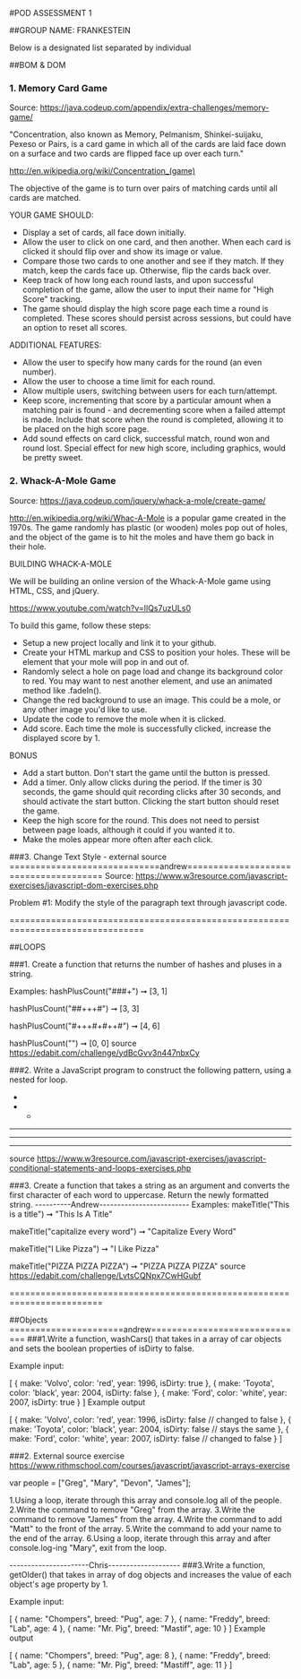 #POD ASSESSMENT 1

##GROUP NAME: FRANKESTEIN

Below is a designated list separated by individual

##BOM & DOM

### 1. Memory Card Game

Source: https://java.codeup.com/appendix/extra-challenges/memory-game/

"Concentration, also known as Memory, Pelmanism, Shinkei-suijaku, Pexeso or Pairs, is a card game in which all of the cards are laid face down on a surface and two cards are flipped face up over each turn."

http://en.wikipedia.org/wiki/Concentration_(game)

The objective of the game is to turn over pairs of matching cards until all cards are matched.

YOUR GAME SHOULD:
- Display a set of cards, all face down initially.
- Allow the user to click on one card, and then another. When each card is clicked it should flip over and show its image or value.
- Compare those two cards to one another and see if they match. If they match, keep the cards face up. Otherwise, flip the cards back over.
- Keep track of how long each round lasts, and upon successful completion of the game, allow the user to input their name for "High Score" tracking.
- The game should display the high score page each time a round is completed. These scores should persist across sessions, but could have an option to reset all scores.

ADDITIONAL FEATURES:
- Allow the user to specify how many cards for the round (an even number).
- Allow the user to choose a time limit for each round.
- Allow multiple users, switching between users for each turn/attempt.
- Keep score, incrementing that score by a particular amount when a matching pair is found - and decrementing score when a failed attempt is made. Include that score when the round is completed, allowing it to be placed on the high score page.
- Add sound effects on card click, successful match, round won and round lost. Special effect for new high score, including graphics, would be pretty sweet.

### 2. Whack-A-Mole Game

Source: https://java.codeup.com/jquery/whack-a-mole/create-game/

http://en.wikipedia.org/wiki/Whac-A-Mole is a popular game created in the 1970s. The game randomly has plastic (or wooden) moles pop out of holes, and the object of the game is to hit the moles and have them go back in their hole.

BUILDING WHACK-A-MOLE

We will be building an online version of the Whack-A-Mole game using HTML, CSS, and jQuery.

https://www.youtube.com/watch?v=IlQs7uzULs0

To build this game, follow these steps:
- Setup a new project locally and link it to your github.
- Create your HTML markup and CSS to position your holes. These will be element that your mole will pop in and out of.
- Randomly select a hole on page load and change its background color to red. You may want to nest another element, and use an animated method like .fadeIn().
- Change the red background to use an image. This could be a mole, or any other image you'd like to use.
- Update the code to remove the mole when it is clicked.
- Add score. Each time the mole is successfully clicked, increase the displayed score by 1.

BONUS
- Add a start button. Don't start the game until the button is pressed.
- Add a timer. Only allow clicks during the period. If the timer is 30 seconds, the game should quit recording clicks after 30 seconds, and should activate the start button. Clicking the start button should reset the game.
- Keep the high score for the round. This does not need to persist between page loads, although it could if you wanted it to.
- Make the moles appear more often after each click.

###3. Change Text Style - external source
=============================andrew======================================
Source: https://www.w3resource.com/javascript-exercises/javascript-dom-exercises.php

Problem #1: Modify the style of the paragraph text through javascript code.

================================================================================

##LOOPS

###1. Create a function that returns the number of hashes and pluses in a string.

Examples:
hashPlusCount("###+") ➞ [3, 1]

hashPlusCount("##+++#") ➞ [3, 3]

hashPlusCount("#+++#+#++#") ➞ [4, 6]

hashPlusCount("") ➞ [0, 0]
source https://edabit.com/challenge/ydBcGvv3n447nbxCy

###2. Write a JavaScript program to construct the following pattern, using a nested for loop.

*
* *
* * *
* * * *
* * * * *
source https://www.w3resource.com/javascript-exercises/javascript-conditional-statements-and-loops-exercises.php

###3. Create a function that takes a string as an argument and converts the first character of each word to uppercase. Return the newly formatted string.
----------Andrew-------------------------
Examples:
makeTitle("This is a title") ➞ "This Is A Title"

makeTitle("capitalize every word") ➞ "Capitalize Every Word"

makeTitle("I Like Pizza") ➞ "I Like Pizza"

makeTitle("PIZZA PIZZA PIZZA") ➞ "PIZZA PIZZA PIZZA"
source https://edabit.com/challenge/LvtsCQNpx7CwHGubf

========================================================================

##Objects
======================andrew==============================
###1.Write a function, washCars() that takes in a array of car objects and sets the boolean properties of isDirty to false.

Example input:

[
  {
    make: 'Volvo',
    color: 'red',
    year: 1996,
    isDirty: true
  },
  {
    make: 'Toyota',
    color: 'black',
    year: 2004,
    isDirty: false
  },
  {
    make: 'Ford',
    color: 'white',
    year: 2007,
    isDirty: true
  }
]
Example output

[
  {
    make: 'Volvo',
    color: 'red',
    year: 1996,
    isDirty: false // changed to false
  },
  {
    make: 'Toyota',
    color: 'black',
    year: 2004,
    isDirty: false // stays the same
  },
  {
    make: 'Ford',
    color: 'white',
    year: 2007,
    isDirty: false // changed to false
  }
]

###2. External source exercise https://www.rithmschool.com/courses/javascript/javascript-arrays-exercise

var people = ["Greg", "Mary", "Devon", "James"];


1.Using a loop, iterate through this array and console.log all of the people.
2.Write the command to remove "Greg" from the array.
3.Write the command to remove "James" from the array.
4.Write the command to add "Matt" to the front of the array.
5.Write the command to add your name to the end of the array.
6.Using a loop, iterate through this array and after console.log-ing "Mary", exit from the loop.


----------------------Chris--------------------
###3.Write a function, getOlder() that takes in array of dog objects and increases the value of each object's age property by 1.

Example input:

[
  {
    name: "Chompers",
    breed: "Pug",
    age: 7
  },
  {
    name: "Freddy",
    breed: "Lab",
    age: 4
  },
  {
    name: "Mr. Pig",
    breed: "Mastif",
    age: 10
  }
]
Example output

[
  {
    name: "Chompers",
    breed: "Pug",
    age: 8
  },
  {
    name: "Freddy",
    breed: "Lab",
    age: 5
  },
  {
    name: "Mr. Pig",
    breed: "Mastiff",
    age: 11
  }
]
